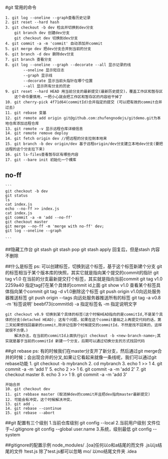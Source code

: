 #git 常用的命令

	1. git log --oneline --graph查看历史记录
	2. git reset --hard hash
	3. git checkout -b dev 检出并切换到dev分支
		git branch dev 创建dev分支
		git checkout dev 切换到dev分支
	4. git commit -a -m 'commit' 自动添加并commit
	5. git merge dev 把dev分支合并到当前的分支
	6. git branch -d dev 删除dev分支
	7. git branch 查看分支
	8. git log --oneline --graph --decorate --all 显示记录的线
			--oneline 显示短日志
			--graph 显示线
			--decorate 显示当前头指针在哪个位置
			--all 显示所有分支的历史
	9. git reset --hard HEAD 用当前分支的最新提交(最新历史提交)，覆盖工作区和暂存区
		这个命令要慎用，一把小心就会把工作区和暂存区的内容给干掉了
	10. git cherry-pick 4f71d64(commitId)合并指定的提交 (可以把有效的commit合并过去)
	11. git rebase 变基
	12. git remote add origin git@github.com:zhufengnodejs/gitdemo.git为本地仓库添加远程仓库
	13. git remote -v 显示远程仓库详细信息
	14. git remote remove deploy
	14. git fetch origin dev //把远程的分支拉倒本地来
	15. git branch -b dev origin/dev 基于远程origin/dev分支建立本地dev分支(要把远程的这个分支拉下来)
	16. git ls-files查看暂存区有哪些内容
	17. git --bare init 初始化一个裸库

## no-ff
	```
	git checkout -b dev
    git status
    ls
    cat index.js
    echo --no-ff >> index.js
    cat index.js
    git commit -a -m 'add --no-ff'
    git checkout master
    git merge --no-ff -m 'merge with no-ff' dev;
    git log --oneline --graph

	```

##隐藏工作台
	git stash
	git stash pop
	git stash apply 回复后，但是stash 内容不删除

##什么是标签
	ps: 可以创建标签，切换到这个标签，基于这个标签新建个分支
	git 的标签相当于某个版本库的快照，其实它就是指向某个提交的commit的指针
	git tag v1.0 在当前的分支最新提交打个标签，其实就是指向当前commit
	git tag v1.0 2259a40 指定tag打在某个具体的commit id上面
	git show v1.0 查看某个标签具体指向某个commit
	git tag -d v1.0删除这个标签
	git push origin v1.0向远处服务器推送标签
	git push origin --tags 向远处服务器推送所有的标签
	git tag -a v0.8 -m '标签说明' beebf73(commitId)
		-a 指定标签名
		-m 指定说明文字

	git checkout v0.9 切换到某个具体的标签(这个时候HEAD指向的是commitId,不是某个具体的分支(detached HEAD); 这有个问题，如果在这个commit基础之上再提交代码的话，第二天如果想找回最新的commit,除非记住那个时候提交的commitId，不然是找不回来的，这样就很不方便。)
		解决办法，在当前的commitId上面执行git checkout -b <new-branch-name>;其实就是基于当前的commitId 新建一个分支，后期可以通过切换分支的方式找回代码

##git rebase
	ps: 有的时候我们在master分支开了新分支，然后通过git merge合并的时候；会出现合并的分叉,如果让它看起来就像一条线呢，我们可以通过git rebase功能
	1. git checkout -b mybranch
	2. cd mybranch 
	3. echo 1 >> 1
	4. git commit -a -m 'add 1'
	5. echo 2 >> 1
	6. git commit -a -m 'add 2'
	7. git checkout master
	8. echo 3 >> 1
	9. git commit -a -m 'add 3'

	开始合并
	10. git checkout dev
	11. git rebbase master (取消掉dev的commit并且把dev指向master最新提交)
	12. 可能会有冲突，这个时候解决冲突，
	13. git add .
	14. git rebase --continue
	15. git rebase --abort

##git 配置有三个级别
	1.当前仓库级别
		git config --local
	2.当前用户级别
		文件位于~/.gitignore
		git config --global user.name
	3.系统，级别最低
		git config --system

##gitignore的配置示例
	node_modules/
	.[oa]任何以o和a结尾的而文件
	.js以js结尾的文件
	!test.js 除了test.js都可以忽略
	mo/ 以mo结尾文件夹
	.idea

	
































































	
